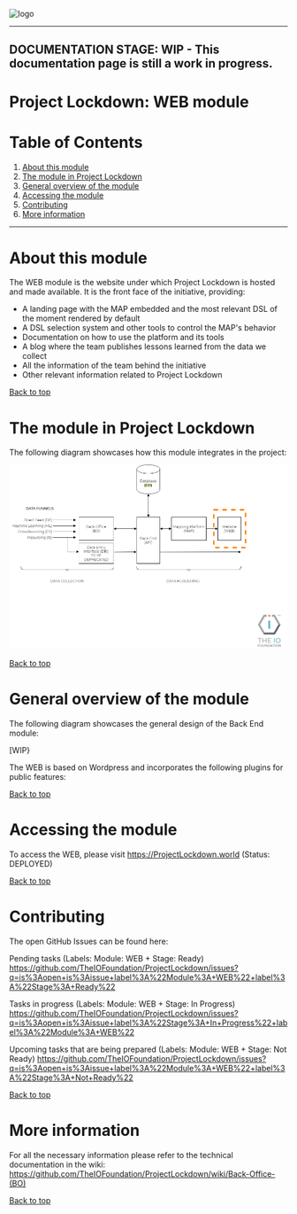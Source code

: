 <a id="top"></a>
![logo](https://user-images.githubusercontent.com/9198668/85232285-68543380-b430-11ea-8353-1aafb79baf78.png)
***

## DOCUMENTATION STAGE: WIP - This documentation page is still a work in progress.

# Project Lockdown: WEB module

# Table of Contents
1. [About this module](#about-this-module)
2. [The module in Project Lockdown](#the-module-in-project-lockdown)
3. [General overview of the module](#general-overview-of-the-module)
4. [Accessing the module](#accessing-the-module)
5. [Contributing](#contributing)
6. [More information](#more-information)

***

# About this module

The WEB module is the website under which Project Lockdown is hosted and made available. It is the front face of the initiative, providing:
- A landing page with the MAP embedded and the most relevant DSL of the moment rendered by default
- A DSL selection system and other tools to control the MAP's behavior
- Documentation on how to use the platform and its tools
- A blog where the team publishes lessons learned from the data we collect
- All the information of the team behind the initiative
- Other relevant information related to Project Lockdown

<a href="#top">Back to top</a>

# The module in Project Lockdown
The following diagram showcases how this module integrates in the project:

<img src="https://github.com/TheIOFoundation/ProjectLockdown/blob/master/Docs/Diagrams/%5BTIOF%20PLD%5D%20Docs%20%5BP%5D%20General%20Modules%20Diagram%20Focus%20WEB%20ENG%20v1.0.png" alt="WEB Module Diagram" title="WEB Module Diagram"/>

<a href="#top">Back to top</a>

# General overview of the module
The following diagram showcases the general design of the Back End module:

[WIP}

The WEB is based on Wordpress and incorporates the following plugins for public features:


<a href="#top">Back to top</a>

# Accessing the module
To access the WEB, please visit
https://ProjectLockdown.world
(Status: DEPLOYED)

<a href="#top">Back to top</a>

# Contributing
The open GitHub Issues can be found here:

Pending tasks (Labels: Module: WEB + Stage: Ready)
https://github.com/TheIOFoundation/ProjectLockdown/issues?q=is%3Aopen+is%3Aissue+label%3A%22Module%3A+WEB%22+label%3A%22Stage%3A+Ready%22

Tasks in progress (Labels: Module: WEB + Stage: In Progress)
https://github.com/TheIOFoundation/ProjectLockdown/issues?q=is%3Aopen+is%3Aissue+label%3A%22Stage%3A+In+Progress%22+label%3A%22Module%3A+WEB%22

Upcoming tasks that are being prepared (Labels: Module: WEB + Stage: Not Ready)
https://github.com/TheIOFoundation/ProjectLockdown/issues?q=is%3Aopen+is%3Aissue+label%3A%22Module%3A+WEB%22+label%3A%22Stage%3A+Not+Ready%22

<a href="#top">Back to top</a>

# More information
For all the necessary information please refer to the technical documentation in the wiki:
https://github.com/TheIOFoundation/ProjectLockdown/wiki/Back-Office-(BO)

<a href="#top">Back to top</a>
